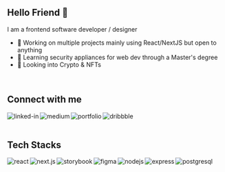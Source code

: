 ## Hello Friend 👋
I am a frontend software developer / designer
- 🔭 Working on multiple projects mainly using React/NextJS but open to anything
- 🌱 Learning security appliances for web dev through a Master's degree
- 🤖 Looking into Crypto & NFTs
<br>

## Connect with me

[<img align="left" alt="linked-in" src="https://img.shields.io/badge/linkedin-%230077B5.svg?&style=for-the-badge&logo=linkedin&logoColor=white" />](https://www.linkedin.com/in/alexandru-streza-7a4254155)
[<img align="left" alt="medium" src="https://img.shields.io/badge/medium-%2312100E.svg?&style=for-the-badge&logo=medium&logoColor=white" />](https://medium.com/@astre999)
[<img align="left" alt="portfolio" src="https://img.shields.io/badge/portfolio-6700ee?logo=google%20chrome&logoColor=white&style=for-the-badge" />](https://www.alexstreza.dev/)
[<img align="left" alt="dribbble" src="https://img.shields.io/badge/dribbble-%231877F2.svg?&style=for-the-badge&logo=dribbble&logoColor=white" />](https://dribbble.com/snappy_guy)

<br>
<br>

## Tech Stacks

<img align="left" alt="react" src="https://img.shields.io/badge/react%20-%2320232a.svg?&style=for-the-badge&logo=react&logoColor=%2361DAFB" />
<img align="left" alt="next.js" src="https://img.shields.io/badge/next.js%20-%23111111.svg?&style=for-the-badge&logo=next.js" />
<img align="left" alt="storybook" src="https://img.shields.io/badge/storybook%20-%23dd1367.svg?&style=for-the-badge&logo=storybook&logoColor=white" />
<img align="left" alt="figma" src="https://img.shields.io/badge/figma%20-%231ABCFE.svg?&style=for-the-badge&logo=figma&logoColor=white" />
<img align="left" alt="nodejs" src="https://img.shields.io/badge/node.js%20-%2343853D.svg?&style=for-the-badge&logo=node.js&logoColor=white" />
<img align="left" alt="express" src="https://img.shields.io/badge/express-%23259dff.svg?&style=for-the-badge&logo=express&logoColor=white" />
<img align="left" alt="postgresql" src="https://img.shields.io/badge/postgres-%23316192.svg?&style=for-the-badge&logo=postgresql&logoColor=white" />

<br>
<br>
